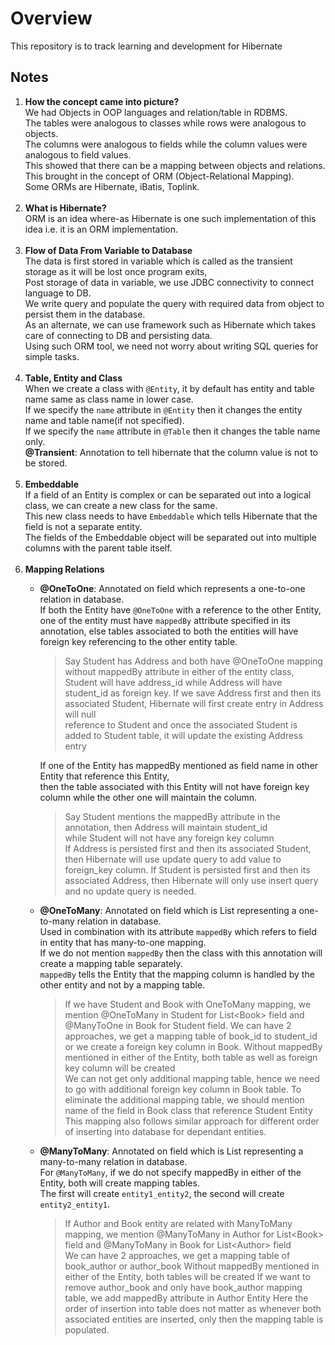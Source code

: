 # Overview  
This repository is to track learning and development for Hibernate

## Notes  
1. **How the concept came into picture?**  
    We had Objects in OOP languages and relation/table in RDBMS.  
    The tables were analogous to classes while rows were analogous to objects.  
    The columns were analogous to fields while the column values were analogous to field values.  
    This showed that there can be a mapping between objects and relations.  
    This brought in the concept of ORM (Object-Relational Mapping).  
    Some ORMs are Hibernate, iBatis, Toplink.  
    &emsp;
2. **What is Hibernate?**  
    ORM is an idea where-as Hibernate is one such implementation of this idea i.e. it is an ORM implementation.  
    &emsp;
3. **Flow of Data From Variable to Database**  
    The data is first stored in variable which is called as the transient storage as it will be lost once program exits,  
    Post storage of data in variable, we use JDBC connectivity to connect language to DB.  
    We write query and populate the query with required data from object to persist them in the database.  
    As an alternate, we can use framework such as Hibernate which takes care of connecting to DB and persisting data.  
    Using such ORM tool, we need not worry about writing SQL queries for simple tasks.  
    &emsp;  
4. **Table, Entity and Class**  
    When we create a class with ```@Entity```, it by default has entity and table name same as class name in lower case.  
    If we specify the ```name``` attribute in ```@Entity``` then it changes the entity name and table name(if not specified).  
    If we specify the ```name``` attribute in ```@Table``` then it changes the table name only.  
    <strong>@Transient</strong>: Annotation to tell hibernate that the column value is not to be stored.  
    &emsp;  
5. **Embeddable**  
    If a field of an Entity is complex or can be separated out into a logical class, we can create a new class for the same.  
    This new class needs to have ```Embeddable``` which tells Hibernate that the field is not a separate entity.  
    The fields of the Embeddable object will be separated out into multiple columns with the parent table itself.  
    &emsp;  
6. **Mapping Relations**
   - **@OneToOne**: Annotated on field which represents a one-to-one relation in database.  
     If both the Entity have ```@OneToOne``` with a reference to the other Entity, 
     one of the entity must have ```mappedBy``` attribute specified in its annotation, 
     else tables associated to both the entities will have foreign key referencing to the other entity table.
     > Say Student has Address and both have @OneToOne mapping without mappedBy attribute in either of the entity class, 
        Student will have address_id while Address will have student_id as foreign key.
        If we save Address first and then its associated Student, Hibernate will first create entry in Address will null  
        reference to Student and once the associated Student is added to Student table, it will update the existing Address entry
     
     If one of the Entity has mappedBy mentioned as field name in other Entity that reference this Entity,  
     then the table associated with this Entity will not have foreign key column while the other one will maintain the column.
     > Say Student mentions the mappedBy attribute in the annotation, then Address will maintain student_id  
        while Student will not have any foreign key column  
        If Address is persisted first and then its associated Student, then Hibernate will use update query to add value 
        to foreign_key column.
        If Student is persisted first and then its associated Address, then Hibernate will only use insert query and no 
        update query is needed.   
     
   - **@OneToMany**: Annotated on field which is List representing a one-to-many relation in database.  
        Used in combination with its attribute ```mappedBy``` which refers to field in entity that has many-to-one mapping.  
        If we do not mention ```mappedBy``` then the class with this annotation will create a mapping table separately.  
        ```mappedBy``` tells the Entity that the mapping column is handled by the other entity and not by a mapping table.
     > If we have Student and Book with OneToMany mapping, we mention @OneToMany in Student for List&lt;Book&gt; field 
    and @ManyToOne in Book for Student field.
    We can have 2 approaches, we get a mapping table of book_id to student_id or we create a foreign key column in Book.
    Without mappedBy mentioned in either of the Entity, both table as well as foreign key column will be created     
    We can not get only additional mapping table, hence we need to go with additional foreign key column in Book table.
    To eliminate the additional mapping table, we should mention name of the field in Book class that reference Student Entity
    This mapping also follows similar approach for different order of inserting into database for dependant entities.  

   - **@ManyToMany**: Annotated on field which is List representing a many-to-many relation in database.  
     For ```@ManyToMany```, if we do not specify mappedBy in either of the Entity, both will create mapping tables.  
     The first will create ```entity1_entity2```, the second will create ```entity2_entity1```.  
     > If Author and Book entity are related with ManyToMany mapping, we mention @ManyToMany in Author for List&lt;Book&gt; field 
    and @ManyToMany in Book for List&lt;Author&gt; field  
    We can have 2 approaches, we get a mapping table of book_author or author_book
    Without mappedBy mentioned in either of the Entity, both tables will be created
    If we want to remove author_book and only have book_author mapping table, we add mappedBy attribute in Author Entity
    Here the order of insertion into table does not matter as whenever both associated entities are inserted, 
    only then the mapping table is populated.  

